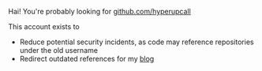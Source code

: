 Hai! You're probably looking for [github.com/hyperupcall](https://github.com/hyperupcall)

This account exists to

- Reduce potential security incidents, as code may reference repositories under the old username
- Redirect outdated references for my [blog](https://github.com/eankeen/blog)
